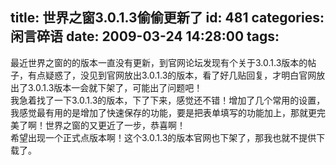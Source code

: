 title: 世界之窗3.0.1.3偷偷更新了
id: 481
categories: 闲言碎语
date: 2009-03-24 14:28:00
tags:
---

最近世界之窗的的版本一直没有更新，到官网论坛发现有个关于3.0.1.3版本的帖子，有点疑惑了，没见到官网放出3.0.1.3的版本，看了好几贴回复，才明白官网放出了3.0.1.3版本一会就下架了，可能出了问题吧！
</br>我急着找了一下3.0.1.3的版本，下了下来，感觉还不错！增加了几个常用的设置，我感觉最有用的是增加了快速保存的功能，要是把表单填写的功能加上，那就更完美了啊！世界之窗的又更近了一步，恭喜啊！
</br>希望出现一个正式点版本啊！这个3.0.1.3的版本官网也下架了，那我也就不提供下载了。
